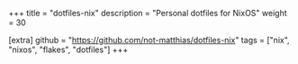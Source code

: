 +++
title = "dotfiles-nix"
description = "Personal dotfiles for NixOS"
weight = 30

[extra]
github = "https://github.com/not-matthias/dotfiles-nix"
tags = ["nix", "nixos", "flakes", "dotfiles"]
+++
